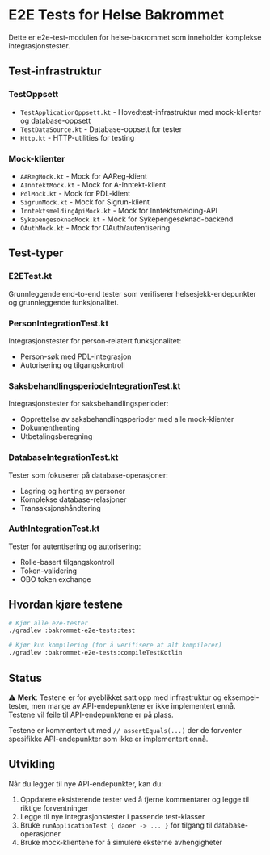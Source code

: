 # E2E Tests for Helse Bakrommet

Dette er e2e-test-modulen for helse-bakrommet som inneholder komplekse integrasjonstester.

## Test-infrastruktur

### TestOppsett
- `TestApplicationOppsett.kt` - Hovedtest-infrastruktur med mock-klienter og database-oppsett
- `TestDataSource.kt` - Database-oppsett for tester
- `Http.kt` - HTTP-utilities for testing

### Mock-klienter
- `AARegMock.kt` - Mock for AAReg-klient
- `AInntektMock.kt` - Mock for A-Inntekt-klient  
- `PdlMock.kt` - Mock for PDL-klient
- `SigrunMock.kt` - Mock for Sigrun-klient
- `InntektsmeldingApiMock.kt` - Mock for Inntektsmelding-API
- `SykepengesoknadMock.kt` - Mock for Sykepengesøknad-backend
- `OAuthMock.kt` - Mock for OAuth/autentisering

## Test-typer

### E2ETest.kt
Grunnleggende end-to-end tester som verifiserer helsesjekk-endepunkter og grunnleggende funksjonalitet.

### PersonIntegrationTest.kt
Integrasjonstester for person-relatert funksjonalitet:
- Person-søk med PDL-integrasjon
- Autorisering og tilgangskontroll

### SaksbehandlingsperiodeIntegrationTest.kt
Integrasjonstester for saksbehandlingsperioder:
- Opprettelse av saksbehandlingsperioder med alle mock-klienter
- Dokumenthenting
- Utbetalingsberegning

### DatabaseIntegrationTest.kt
Tester som fokuserer på database-operasjoner:
- Lagring og henting av personer
- Komplekse database-relasjoner
- Transaksjonshåndtering

### AuthIntegrationTest.kt
Tester for autentisering og autorisering:
- Rolle-basert tilgangskontroll
- Token-validering
- OBO token exchange

## Hvordan kjøre testene

```bash
# Kjør alle e2e-tester
./gradlew :bakrommet-e2e-tests:test

# Kjør kun kompilering (for å verifisere at alt kompilerer)
./gradlew :bakrommet-e2e-tests:compileTestKotlin
```

## Status

⚠️ **Merk**: Testene er for øyeblikket satt opp med infrastruktur og eksempel-tester, men mange av API-endepunktene er ikke implementert ennå. Testene vil feile til API-endepunktene er på plass.

Testene er kommentert ut med `// assertEquals(...)` der de forventer spesifikke API-endepunkter som ikke er implementert ennå.

## Utvikling

Når du legger til nye API-endepunkter, kan du:
1. Oppdatere eksisterende tester ved å fjerne kommentarer og legge til riktige forventninger
2. Legge til nye integrasjonstester i passende test-klasser
3. Bruke `runApplicationTest { daoer -> ... }` for tilgang til database-operasjoner
4. Bruke mock-klientene for å simulere eksterne avhengigheter
